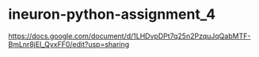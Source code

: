 # ineuron-python-assignment_4
https://docs.google.com/document/d/1LHDvpDPt7q25n2PzquJqQabMTF-BmLnr8jEI_QyxFF0/edit?usp=sharing
